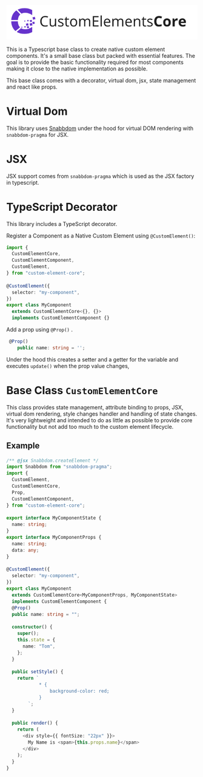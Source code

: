 <img alt="CustomElementsCore" src="design/logo.png">

This is a Typescript base class to create native custom element components. It's a small base class but packed with essential features.
The goal is to provide the basic functionality required for most components making it close to the native implementation as possible.

This base class comes with a decorator, virtual dom, jsx, state management and react like props.

# Virtual Dom

This library uses [Snabbdom](https://github.com/snabbdom/snabbdom) under the hood for virtual DOM rendering with `snabbdom-pragma` for JSX.

# JSX

JSX support comes from `snabbdom-pragma` which is used as the JSX factory in typescript.

# TypeScript Decorator

This library includes a TypeScript decorator.

Register a Component as a Native Custom Element using `@CustomElement()`:

```ts
import {
  CustomElementCore,
  CustomElementComponent,
  CustomElement,
} from "custom-element-core";

@CustomElement({
  selector: "my-component",
})
export class MyComponent
  extends CustomElementCore<{}, {}>
  implements CustomElementComponent {}
```

Add a prop using `@Prop()` .

```ts
 @Prop()
    public name: string = '';
```

Under the hood this creates a setter and a getter for the variable and executes `update()` when the prop value changes,

# Base Class `CustomElementCore`

This class provides state management, attribute binding to props, JSX, virtual dom rendering, style changes handler and handling of state changes. It's very lightweight and intended to do as little as possible to provide core functionality but not add too much to the custom element lifecycle.

## Example

```ts
/** @jsx Snabbdom.createElement */
import Snabbdom from "snabbdom-pragma";
import {
  CustomElement,
  CustomElementCore,
  Prop,
  CustomElementComponent,
} from "custom-element-core";

export interface MyComponentState {
  name: string;
}
export interface MyComponentProps {
  name: string;
  data: any;
}

@CustomElement({
  selector: "my-component",
})
export class MyComponent
  extends CustomElementCore<MyComponentProps, MyComponentState>
  implements CustomElementComponent {
  @Prop()
  public name: string = "";

  constructor() {
    super();
    this.state = {
      name: "Tom",
    };
  }

  public setStyle() {
    return `
            * {
                background-color: red;
            }
        `;
  }

  public render() {
    return (
      <div style={{ fontSize: "22px" }}>
        My Name is <span>{this.props.name}</span>
      </div>
    );
  }
}
```
